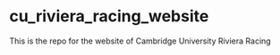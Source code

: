# cu_riviera_racing_website
This is the repo for the website of Cambridge University Riviera Racing

